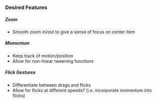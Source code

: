 ### Desired Features

##### Zoom

* Smooth zoom in/out to give a sense of focus on center item


##### Momentum

* Keep track of motion/position
* Allow for non-linear tweening functions


##### Flick Gestures

* Differentiate between drags and flicks
* Allow for flicks at different speeds? (i.e. incorporate momentum into flicks)